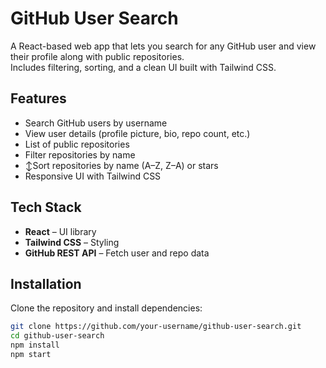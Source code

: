 # GitHub User Search

A React-based web app that lets you search for any GitHub user and view their profile along with public repositories.  
Includes filtering, sorting, and a clean UI built with Tailwind CSS.

## Features

- Search GitHub users by username
- View user details (profile picture, bio, repo count, etc.)
- List of public repositories
- Filter repositories by name
- ↕Sort repositories by name (A–Z, Z–A) or stars
- Responsive UI with Tailwind CSS

## Tech Stack

- **React** – UI library
- **Tailwind CSS** – Styling
- **GitHub REST API** – Fetch user and repo data

## Installation

Clone the repository and install dependencies:

```bash
git clone https://github.com/your-username/github-user-search.git
cd github-user-search
npm install
npm start
